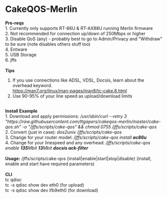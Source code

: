 # CakeQOS-Merlin
<b>Pre-reqs</b><br />
    1. Currently only supports RT-86U & RT-AX88U running Merlin firmware<br />
    2. Not recommended for connection up/down of 250Mbps or higher<br />
    3. Disable QoS (any) - probably best to go to Admin/Privacy and "Withdraw" to be sure (note disables others stuff too)<br />
    4. Entware<br />
    5. USB Storage<br />
    6. jffs<br />
<br />
<b>Tips</b><br />
1. If you use connections like ADSL, VDSL, Docsis, learn about the overhead keyword. <br />
    https://man7.org/linux/man-pages/man8/tc-cake.8.html<br />
2. Use 90-95% of your line speed as upload/download limits<br />
<br />
<b>Install Example</b><br />
1. Download and apply permissions: <i>/usr/sbin/curl --retry 3 "https://raw.githubusercontent.com/ttgapers/cakeqos-merlin/master/cake-qos.sh" -o "/jffs/scripts/cake-qos" && chmod 0755 /jffs/scripts/cake-qos</i><br />
2. Convert (just in case): <i>dos2unix /jffs/scripts/cake-qos</i><br />
3. Change for your router model: <i>/jffs/scripts/cake-qos install <b>ac86u</b></i><br />
4. Change for your linespeed and any overhead: <i>/jffs/scripts/cake-qos enable <b>135</b>Mbit <b>13</b>Mbit <b>docsis ack-filter</b>
</i><br />
<br />
<b>Usage:</b> /jffs/scripts/cake-qos {install|enable|start|stop|disable} (install, enable and start have required parameters)<br />
<br />
<b>CLI</b><br />
    tc qdisc<br />
    tc -s qdisc show dev eth0 (for upload)<br />
    tc -s qdisc show dev ifb9eth0 (for download)<br />
